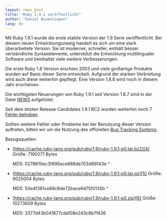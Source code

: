 ```yaml
---
layout: news_post
title: "Ruby 1.9.1 veröffentlicht"
author: "Daniel Bovensiepen"
lang: de
---
```


Mit Ruby 1.9.1 wurde die erste stabile Version der 1.9 Serie
veröffentlicht. Bei diesem neuen Entwicklungszweig handelt es sich um
eine stark überarbeitete Version. Sie ist moderner, schneller, enthält
besser verständliche Syntaxelemente, unterstützt die Entwicklung
multilingualer Software und beinhaltet viele weitere Verbesserungen.

Die erste Ruby 1.8 Version erschien 2003 und viele großartige Produkte
wurden auf Basis dieser Serie entwickelt. Aufgrund der starken
Verbreitung wird auch diese weiterhin gepflegt. Eine Version 1.8.8 wird
noch in diesem Jahr erscheinen.

Die wichtigsten Neuerungen von Ruby 1.9.1 seit Version 1.8.7 sind in der
Datei [NEWS][1] aufgelistet.

Seit dem letzten Release Candidates 1.9.1 RC2 wurden weiterhin noch 7
[Fehler behoben][2].

Sollten weitere Fehler oder Probleme bei der Benutzung dieser Version
auftreten, bitten wir um die Nutzung des offiziellen [Bug Tracking
Systems][3].

Bezugsquellen:

* [https://cache.ruby-lang.org/pub/ruby/1.9/ruby-1.9.1-p0.tar.bz2][4]
  Größe: 7190271 Bytes

  MD5: 0278610ec3f895ece688de703d99143e
^

* [https://cache.ruby-lang.org/pub/ruby/1.9/ruby-1.9.1-p0.tar.gz][5]
  Größe: 9025004 Bytes

  MD5: 50e4f381ce68c6de72bace6d75f0135b
^

* [https://cache.ruby-lang.org/pub/ruby/1.9/ruby-1.9.1-p0.zip][6]
  Größe: 10273609 Bytes

  MD5: 3377d43b041877cda108e243c6b7f436



[1]: https://svn.ruby-lang.org/repos/ruby/tags/v1_9_1_0/NEWS
[2]: https://bugs.ruby-lang.org/projects/ruby-19/issues?query_id=11
[3]: https://bugs.ruby-lang.org
[4]: https://cache.ruby-lang.org/pub/ruby/1.9/ruby-1.9.1-p0.tar.bz2
[5]: https://cache.ruby-lang.org/pub/ruby/1.9/ruby-1.9.1-p0.tar.gz
[6]: https://cache.ruby-lang.org/pub/ruby/1.9/ruby-1.9.1-p0.zip
